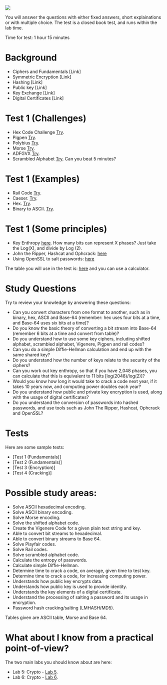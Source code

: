 <img src="https://github.com/billbuchanan/csn09112/blob/master/zadditional/top_csn09112.png"/>

You will answer the questions with either fixed answers, short explainations or with multiple choice. The test is a closed book test, and  runs within the lab time.

Time for test: 1 hour 15 minutes 

# Background

* Ciphers and Fundamentals [Link]
* Symmetric Encryption [Link]
* Hashing [Link]
* Public key [Link]
* Key Exchange [Link]
* Digital Certificates [Link]

# Test 1 (Challenges)

* Hex Code Challenge [Try](https://asecuritysite.com/Challenges/hex).
* Pigpen [Try](https://asecuritysite.com/Challenges/pigpen).
* Polybius [Try](https://asecuritysite.com/Challenges/polybius).
* Morse [Try](https://asecuritysite.com/Challenges/morse).
* ADFGVX [Try](https://asecuritysite.com/Challenges/dx).
* Scrambled Alphabet [Try](https://asecuritysite.com/Challenges/scramb). Can you beat 5 minutes?

# Test 1 (Examples)

* Rail Code [Try](https://asecuritysite.com/coding/rail).
* Caeser. [Try](https://asecuritysite.com/tests/tests?sortBy=caesar).
* Hex. [Try](https://asecuritysite.com/tests/tests?sortBy=hex01).
* Binary to ASCII. [Try](https://asecuritysite.com/tests/tests?sortBy=ascii02). 

# Test 1 (Some principles)

* Key Enthropy [here](https://asecuritysite.com/encryption/en). How many bits can represent X phases? Just take the Log(X), and divide by Log (2).
* John the Ripper, Hashcat and Ophcrack: [here](http://youtu.be/Xvbk2nSzEPk?t=14m17s)
* Using OpenSSL to salt passwords: [here](http://youtu.be/Xvbk2nSzEPk?t=4m58s)

The table you will use in the test is: [here](https://asecuritysite.com/public/test_table.pdf) and you can use a calculator.

# Study Questions

Try to review your knowledge by answering these questions:

* Can you convert characters from one format to another, such as in binary, hex, ASCII and Base-64 (remember: hex uses four bits at a time, and Base-64 uses six bits at a time)?
* Do you know the basic theory of converting a bit stream into Base-64 (remember 6 bits at a time and convert from table)?
* Do you understand how to use some key ciphers, including shifted alphabet, scrambled alphabet, Vigenere, Pigpen and rail codes?
* Can you do a simple Diffie-Hellman calculation and end up with the same shared key?
* Do you understand how the number of keys relate to the security of the ciphers?
* Can you work out key enthropy, so that if you have 2,048 phases, you can calculate that this is equivalent to 11 bits [log(2048)/log(2)]?
* Would you know how long it would take to crack a code next year, if it takes 10 years now, and computing power doubles each year?
* Do you understand how public and private key encryption is used, along with the usage of digital certificates?
* Do you understand the conversion of passwords into hashed passwords, and use tools such as John The Ripper, Hashcat, Ophcrack and OpenSSL?

# Tests

Here are some sample tests:

* [Test 1 (Fundamentals)]
* [Test 2 (Fundamentals)]
* [Test 3 (Encryption)]
* [Test 4 (Cracking)]

# Possible study areas:

* Solve ASCII hexadecimal encoding.
* Solve ASCII binary encoding.
* Solve Morse encoding.
* Solve the shifted alphabet code.
* Create the Vigenere Code for a given plain text string and key.
* Able to convert bit streams to hexadecimal.
* Able to convert binary streams to Base 64.
* Solve Playfair codes.
* Solve Rail codes.
* Solve scrambled alphabet code.
* Calculate the entropy of passwords.
* Calculate simple Diffie-Hellman.
* Determine time to crack a code, on average, given time to test key.
* Determine time to crack a code, for increasing computing power.
* Understands how public key encrypts data.
* Understands how public key is used to provide identity.
* Understands the key elements of a digital certificate.
* Understand the processing of salting a password and its usage in encryption.
* Password hash cracking/salting (LMHASH/MD5).

Tables given are ASCII table, Morse and Base 64.

# What about I know from a practical point-of-view?

The two main labs you should know about are here:

* Lab 5: Crypto - [Lab 5](https://github.com/billbuchanan/csn09112/blob/master/week06_public_key/labs/csn09112_lab05.pdf).
* Lab 6: Crypto - [Lab 6](https://asecuritysite.com/public/csn09112_lab05.pdf).


